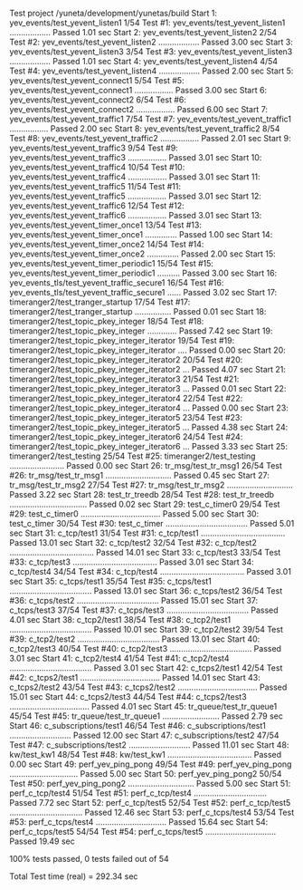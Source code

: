Test project /yuneta/development/yunetas/build
Start  1: yev_events/test_yevent_listen1
1/54 Test  #1: yev_events/test_yevent_listen1 ..................   Passed    1.01 sec
Start  2: yev_events/test_yevent_listen2
2/54 Test  #2: yev_events/test_yevent_listen2 ..................   Passed    3.00 sec
Start  3: yev_events/test_yevent_listen3
3/54 Test  #3: yev_events/test_yevent_listen3 ..................   Passed    1.01 sec
Start  4: yev_events/test_yevent_listen4
4/54 Test  #4: yev_events/test_yevent_listen4 ..................   Passed    2.00 sec
Start  5: yev_events/test_yevent_connect1
5/54 Test  #5: yev_events/test_yevent_connect1 .................   Passed    3.00 sec
Start  6: yev_events/test_yevent_connect2
6/54 Test  #6: yev_events/test_yevent_connect2 .................   Passed    6.00 sec
Start  7: yev_events/test_yevent_traffic1
7/54 Test  #7: yev_events/test_yevent_traffic1 .................   Passed    2.00 sec
Start  8: yev_events/test_yevent_traffic2
8/54 Test  #8: yev_events/test_yevent_traffic2 .................   Passed    2.01 sec
Start  9: yev_events/test_yevent_traffic3
9/54 Test  #9: yev_events/test_yevent_traffic3 .................   Passed    3.01 sec
Start 10: yev_events/test_yevent_traffic4
10/54 Test #10: yev_events/test_yevent_traffic4 .................   Passed    3.01 sec
Start 11: yev_events/test_yevent_traffic5
11/54 Test #11: yev_events/test_yevent_traffic5 .................   Passed    3.01 sec
Start 12: yev_events/test_yevent_traffic6
12/54 Test #12: yev_events/test_yevent_traffic6 .................   Passed    3.01 sec
Start 13: yev_events/test_yevent_timer_once1
13/54 Test #13: yev_events/test_yevent_timer_once1 ..............   Passed    1.00 sec
Start 14: yev_events/test_yevent_timer_once2
14/54 Test #14: yev_events/test_yevent_timer_once2 ..............   Passed    2.00 sec
Start 15: yev_events/test_yevent_timer_periodic1
15/54 Test #15: yev_events/test_yevent_timer_periodic1 ..........   Passed    3.00 sec
Start 16: yev_events_tls/test_yevent_traffic_secure1
16/54 Test #16: yev_events_tls/test_yevent_traffic_secure1 ......   Passed    3.02 sec
Start 17: timeranger2/test_tranger_startup
17/54 Test #17: timeranger2/test_tranger_startup ................   Passed    0.01 sec
Start 18: timeranger2/test_topic_pkey_integer
18/54 Test #18: timeranger2/test_topic_pkey_integer .............   Passed    7.42 sec
Start 19: timeranger2/test_topic_pkey_integer_iterator
19/54 Test #19: timeranger2/test_topic_pkey_integer_iterator ....   Passed    0.00 sec
Start 20: timeranger2/test_topic_pkey_integer_iterator2
20/54 Test #20: timeranger2/test_topic_pkey_integer_iterator2 ...   Passed    4.07 sec
Start 21: timeranger2/test_topic_pkey_integer_iterator3
21/54 Test #21: timeranger2/test_topic_pkey_integer_iterator3 ...   Passed    0.01 sec
Start 22: timeranger2/test_topic_pkey_integer_iterator4
22/54 Test #22: timeranger2/test_topic_pkey_integer_iterator4 ...   Passed    0.00 sec
Start 23: timeranger2/test_topic_pkey_integer_iterator5
23/54 Test #23: timeranger2/test_topic_pkey_integer_iterator5 ...   Passed    4.38 sec
Start 24: timeranger2/test_topic_pkey_integer_iterator6
24/54 Test #24: timeranger2/test_topic_pkey_integer_iterator6 ...   Passed    3.33 sec
Start 25: timeranger2/test_testing
25/54 Test #25: timeranger2/test_testing ........................   Passed    0.00 sec
Start 26: tr_msg/test_tr_msg1
26/54 Test #26: tr_msg/test_tr_msg1 .............................   Passed    0.45 sec
Start 27: tr_msg/test_tr_msg2
27/54 Test #27: tr_msg/test_tr_msg2 .............................   Passed    3.22 sec
Start 28: test_tr_treedb
28/54 Test #28: test_tr_treedb ..................................   Passed    0.02 sec
Start 29: test_c_timer0
29/54 Test #29: test_c_timer0 ...................................   Passed    5.00 sec
Start 30: test_c_timer
30/54 Test #30: test_c_timer ....................................   Passed    5.01 sec
Start 31: c_tcp/test1
31/54 Test #31: c_tcp/test1 .....................................   Passed   13.01 sec
Start 32: c_tcp/test2
32/54 Test #32: c_tcp/test2 .....................................   Passed   14.01 sec
Start 33: c_tcp/test3
33/54 Test #33: c_tcp/test3 .....................................   Passed    3.01 sec
Start 34: c_tcp/test4
34/54 Test #34: c_tcp/test4 .....................................   Passed    3.01 sec
Start 35: c_tcps/test1
35/54 Test #35: c_tcps/test1 ....................................   Passed   13.01 sec
Start 36: c_tcps/test2
36/54 Test #36: c_tcps/test2 ....................................   Passed   15.01 sec
Start 37: c_tcps/test3
37/54 Test #37: c_tcps/test3 ....................................   Passed    4.01 sec
Start 38: c_tcp2/test1
38/54 Test #38: c_tcp2/test1 ....................................   Passed   10.01 sec
Start 39: c_tcp2/test2
39/54 Test #39: c_tcp2/test2 ....................................   Passed   13.01 sec
Start 40: c_tcp2/test3
40/54 Test #40: c_tcp2/test3 ....................................   Passed    3.01 sec
Start 41: c_tcp2/test4
41/54 Test #41: c_tcp2/test4 ....................................   Passed    3.01 sec
Start 42: c_tcps2/test1
42/54 Test #42: c_tcps2/test1 ...................................   Passed   14.01 sec
Start 43: c_tcps2/test2
43/54 Test #43: c_tcps2/test2 ...................................   Passed   15.01 sec
Start 44: c_tcps2/test3
44/54 Test #44: c_tcps2/test3 ...................................   Passed    4.01 sec
Start 45: tr_queue/test_tr_queue1
45/54 Test #45: tr_queue/test_tr_queue1 .........................   Passed    2.79 sec
Start 46: c_subscriptions/test1
46/54 Test #46: c_subscriptions/test1 ...........................   Passed   12.00 sec
Start 47: c_subscriptions/test2
47/54 Test #47: c_subscriptions/test2 ...........................   Passed   11.01 sec
Start 48: kw/test_kw1
48/54 Test #48: kw/test_kw1 .....................................   Passed    0.00 sec
Start 49: perf_yev_ping_pong
49/54 Test #49: perf_yev_ping_pong ..............................   Passed    5.00 sec
Start 50: perf_yev_ping_pong2
50/54 Test #50: perf_yev_ping_pong2 .............................   Passed    5.00 sec
Start 51: perf_c_tcp/test4
51/54 Test #51: perf_c_tcp/test4 ................................   Passed    7.72 sec
Start 52: perf_c_tcp/test5
52/54 Test #52: perf_c_tcp/test5 ................................   Passed   12.46 sec
Start 53: perf_c_tcps/test4
53/54 Test #53: perf_c_tcps/test4 ...............................   Passed   15.64 sec
Start 54: perf_c_tcps/test5
54/54 Test #54: perf_c_tcps/test5 ...............................   Passed   19.49 sec

100% tests passed, 0 tests failed out of 54

Total Test time (real) = 292.34 sec
